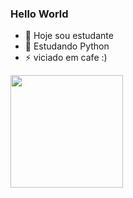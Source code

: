 ### Hello World

- 🔭 Hoje sou estudante
- 🌱 Estudando Python
- ⚡ viciado em cafe :)

<div>
  <a href="https://github.com/GabrielSpoopy">
  <img height="180em" src="https://github-readme-stats.vercel.app/api?username=GabrielSpoopy&show_icons=true&theme=highcontrast&include_all_commits=true&count_private=true"/>
</div>
  
##
  
